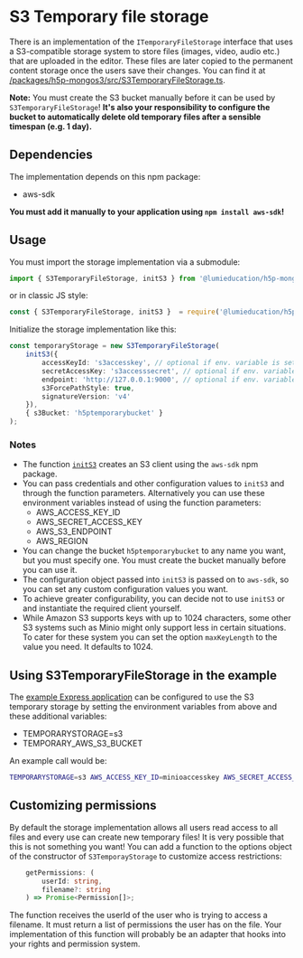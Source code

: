 # S3 Temporary file storage

There is an implementation of the `ITemporaryFileStorage` interface that uses a
S3-compatible storage system to store files (images, video, audio etc.) that are
uploaded in the editor. These files are later copied to the permanent content
storage once the users save their changes. You can find it at
[/packages/h5p-mongos3/src/S3TemporaryFileStorage.ts](/packages/h5p-mongos3/src/S3TemporaryFileStorage.ts).

**Note:** You must create the S3 bucket manually before it can be used by
`S3TemporaryFileStorage`! **It's also your responsibility to configure the
bucket to automatically delete old temporary files after a sensible timespan
(e.g. 1 day).**

## Dependencies

The implementation depends on this npm package:

* aws-sdk

**You must add it manually to your application using `npm install aws-sdk`!**

## Usage

You must import the storage implementation via a submodule:

```typescript
import { S3TemporaryFileStorage, initS3 } from '@lumieducation/h5p-mongos3';
```

or in classic JS style:

```javascript
const { S3TemporaryFileStorage, initS3 }  = require('@lumieducation/h5p-mongos3');
```

Initialize the storage implementation like this:

```typescript
const temporaryStorage = new S3TemporaryFileStorage(
    initS3({
        accessKeyId: 's3accesskey', // optional if env. variable is set
        secretAccessKey: 's3accesssecret', // optional if env. variable is set
        endpoint: 'http://127.0.0.1:9000', // optional if env. variable is set
        s3ForcePathStyle: true,
        signatureVersion: 'v4'
    }),
    { s3Bucket: 'h5ptemporarybucket' }
);
```

### Notes

* The function [`initS3`](/packages/h5p-mongos3/src/initS3.ts) creates an S3 client using the `aws-sdk` npm package.
* You can pass credentials and other configuration values to `initS3` and through the function parameters. Alternatively you can use these environment variables instead of using the function parameters:
  * AWS_ACCESS_KEY_ID
  * AWS_SECRET_ACCESS_KEY
  * AWS_S3_ENDPOINT
  * AWS_REGION
* You can change the bucket `h5ptemporarybucket` to any name you want, but you  must specify one. You must create the bucket manually before you can use it.
* The configuration object passed into `initS3` is passed on to `aws-sdk`, so you can set any custom configuration values you want.
* To achieve greater configurability, you can decide not to use `initS3` or and instantiate the required client yourself.
* While Amazon S3 supports keys with up to 1024 characters, some other S3 systems such as Minio might only support less in certain situations. To cater for these system you can set the option `maxKeyLength` to the value you need. It defaults to 1024.

## Using S3TemporaryFileStorage in the example

The [example Express application](/packages/h5p-examples/src/express.ts) can be
configured to use the S3 temporary storage by setting the environment variables
from above and these additional variables:

* TEMPORARYSTORAGE=s3
* TEMPORARY_AWS_S3_BUCKET

An example call would be:

```bash
TEMPORARYSTORAGE=s3 AWS_ACCESS_KEY_ID=minioaccesskey AWS_SECRET_ACCESS_KEY=miniosecret AWS_S3_ENDPOINT="http://127.0.0.1:9000" TEMPORARY_AWS_S3_BUCKET=h5ptemporarybucket npm start
```

## Customizing permissions

By default the storage implementation allows all users read access to all files
and every use can create new temporary files! It is very possible that this is
not something you want! You can add a function to the options object of the
constructor of `S3TemporayStorage` to customize access restrictions:

```typescript
    getPermissions: (
        userId: string,
        filename?: string
    ) => Promise<Permission[]>;
```

The function receives the userId of the user who is trying to access a filename.
It must return a list of permissions the user has on the file. Your
implementation of this function will probably be an adapter that hooks into your
rights and permission system.
